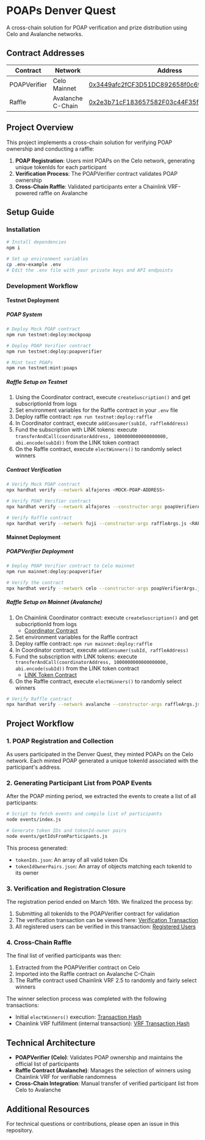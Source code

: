 # POAPs Denver Quest

A cross-chain solution for POAP verification and prize distribution using Celo and Avalanche networks.

## Contract Addresses

| Contract | Network | Address |
|----------|---------|---------|
| POAPVerifier | Celo Mainnet | [0x3449afc2fCF3D51DC892658f0c69E47286B078d4](https://celoscan.io/address/0x3449afc2fcf3d51dc892658f0c69e47286b078d4/advanced#readContract) |
| Raffle | Avalanche C-Chain |  [0x2e3b71cF183657582F03c44F35fECF235677C1ED](https://snowtrace.io/address/0x2e3b71cF183657582F03c44F35fECF235677C1ED)|

## Project Overview

This project implements a cross-chain solution for verifying POAP ownership and conducting a raffle:

1. **POAP Registration**: Users mint POAPs on the Celo network, generating unique tokenIds for each participant
2. **Verification Process**: The POAPVerifier contract validates POAP ownership
3. **Cross-Chain Raffle**: Validated participants enter a Chainlink VRF-powered raffle on Avalanche

## Setup Guide

### Installation

```bash
# Install dependencies
npm i

# Set up environment variables
cp .env-example .env
# Edit the .env file with your private keys and API endpoints
```

### Development Workflow

#### Testnet Deployment

##### POAP System
```bash
# Deploy Mock POAP contract
npm run testnet:deploy:mockpoap

# Deploy POAP Verifier contract
npm run testnet:deploy:poapverifier

# Mint test POAPs
npm run testnet:mint:poaps
```

##### Raffle Setup on Testnet
1. Using the Coordinator contract, execute `createSuscription()` and get subscriptionId from logs
2. Set environment variables for the Raffle contract in your `.env` file
3. Deploy raffle contract: `npm run testnet:deploy:raffle`
4. In Coordinator contract, execute `addConsumer(subId, raffleAddress)`
5. Fund the subscription with LINK tokens: execute `transferAndCall(coordinatorAddress, 1000000000000000000, abi.encode(subId))` from the LINK token contract
6. On the Raffle contract, execute `electWinners()` to randomly select winners

##### Contract Verification
```bash
# Verify Mock POAP contract
npx hardhat verify --network alfajores <MOCK-POAP-ADDRESS>

# Verify POAP Verifier contract
npx hardhat verify --network alfajores --constructor-args poapVerifierArgs.js <POAP-VERIFIER-ADDRESS>

# Verify Raffle contract
npx hardhat verify --network fuji --constructor-args raffleArgs.js <RAFFLE-ADDRESS>
```

#### Mainnet Deployment

##### POAPVerifier Deployment
```bash
# Deploy POAP Verifier contract to Celo mainnet
npm run mainnet:deploy:poapverifier

# Verify the contract
npx hardhat verify --network celo --constructor-args poapVerifierArgs.js <POAP-VERIFIER-ADDRESS>
```

##### Raffle Setup on Mainnet (Avalanche)
1. On Chainlink Coordinator contract: execute `createSuscription()` and get subscriptionId from logs
   - [Coordinator Contract](https://snowtrace.io/address/0xd5D517aBE5cF79B7e95eC98dB0f0277788aFF634/contract/43114/writeContract?chainid=43114)
2. Set environment variables for the Raffle contract
3. Deploy raffle contract: `npm run mainnet:deploy:raffle`
4. In Coordinator contract, execute `addConsumer(subId, raffleAddress)`
5. Fund the subscription with LINK tokens: execute `transferAndCall(coordinatorAddress, 1000000000000000000, abi.encode(subId))` from the LINK token contract
   - [LINK Token Contract](https://snowtrace.io/address/0x5947BB275c521040051D82396192181b413227A3/contract/43114/writeContract?chainid=43114)
6. On the Raffle contract, execute `electWinners()` to randomly select winners

```bash
# Verify Raffle contract
npx hardhat verify --network avalanche --constructor-args raffleArgs.js <RAFFLE-ADDRESS>
```

## Project Workflow

### 1. POAP Registration and Collection

As users participated in the Denver Quest, they minted POAPs on the Celo network. Each minted POAP generated a unique tokenId associated with the participant's address.

### 2. Generating Participant List from POAP Events

After the POAP minting period, we extracted the events to create a list of all participants:

```bash
# Script to fetch events and compile list of participants
node events/index.js

# Generate token IDs and tokenId-owner pairs
node events/getIdsFromParticipants.js
```

This process generated:
- `tokenIds.json`: An array of all valid token IDs
- `tokenIdOwnerPairs.json`: An array of objects matching each tokenId to its owner

### 3. Verification and Registration Closure

The registration period ended on March 16th. We finalized the process by:
1. Submitting all tokenIds to the POAPVerifier contract for validation
2. The verification transaction can be viewed here: [Verification Transaction](https://celoscan.io/tx/0x2ed6d3de5e24a178bb53398998e1a6aebad4c6c815fa18eca14003ebc91638d9)
3. All registered users can be verified in this transaction: [Registered Users](https://celoscan.io/tx/0x43a0ec9ab4599dcd57df09a772a1dc8888689b03b0abdde501768633436eede1)

### 4. Cross-Chain Raffle

The final list of verified participants was then:
1. Extracted from the POAPVerifier contract on Celo
2. Imported into the Raffle contract on Avalanche C-Chain
3. The Raffle contract used Chainlink VRF 2.5 to randomly and fairly select winners

The winner selection process was completed with the following transactions:
- Initial `electWinners()` execution: [Transaction Hash](https://snowtrace.io/tx/0x852dc6ad43479ff6de37dfaa95b9b38b8e37dd7fcea0e103c25d29968ba88260?chainid=43114)
- Chainlink VRF fulfillment (internal transaction): [VRF Transaction Hash](https://snowtrace.io/tx/0x2ad32d13698e0b08c20cd6e02be8a6aba9de99e29cc4334b19a8d268407a1931?chainid=43114)

## Technical Architecture

- **POAPVerifier (Celo)**: Validates POAP ownership and maintains the official list of participants
- **Raffle Contract (Avalanche)**: Manages the selection of winners using Chainlink VRF for verifiable randomness
- **Cross-Chain Integration**: Manual transfer of verified participant list from Celo to Avalanche

## Additional Resources

For technical questions or contributions, please open an issue in this repository.